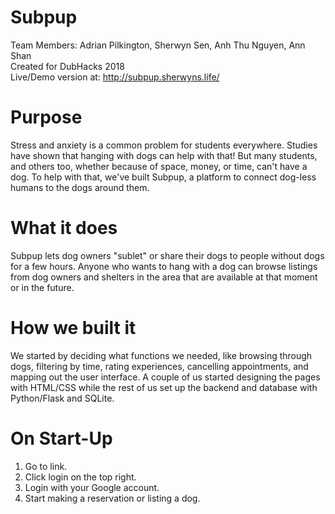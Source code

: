 # Subpup

Team Members: Adrian Pilkington, Sherwyn Sen, Anh Thu Nguyen, Ann Shan <br />
Created for DubHacks 2018 <br />
Live/Demo version at: http://subpup.sherwyns.life/

# Purpose
Stress and anxiety is a common problem for students everywhere. 
Studies have shown that hanging with dogs can help with that! 
But many students, and others too, whether because of space, money, or time, 
can't have a dog. To help with that, we've built Subpup, a platform to connect 
dog-less humans to the dogs around them.

# What it does
Subpup lets dog owners "sublet" or share their dogs to people without dogs for a few hours. 
Anyone who wants to hang with a dog can browse listings from dog owners and shelters in the 
area that are available at that moment or in the future.

# How we built it
We started by deciding what functions we needed, like browsing through dogs, 
filtering by time, rating experiences, cancelling appointments, and mapping out 
the user interface. A couple of us started designing the pages with HTML/CSS while 
the rest of us set up the backend and database with Python/Flask and SQLite.

# On Start-Up
1. Go to link.
2. Click login on the top right.
3. Login with your Google account.
4. Start making a reservation or listing a dog.
